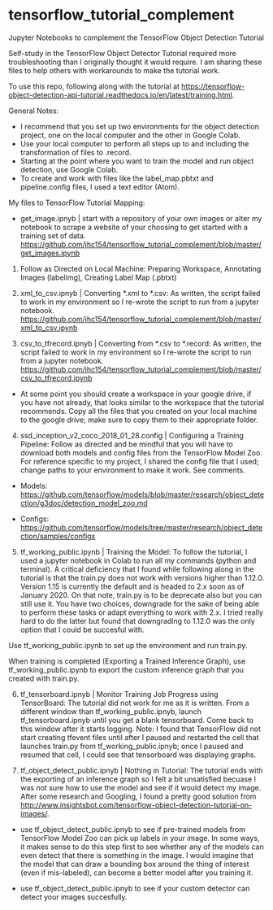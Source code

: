 # tensorflow_tutorial_complement
Jupyter Notebooks to complement the TensorFlow Object Detection Tutorial 

Self-study in the TensorFlow Object Detector Tutorial required more troubleshooting than I originally thought it would require. I am sharing these files to help others with workarounds to make the tutorial work. 

To use this repo, following along with the tutorial at https://tensorflow-object-detection-api-tutorial.readthedocs.io/en/latest/training.html. 

General Notes:
- I recommend that you set up two environments for the object detection project, one on the local computer and the other in Google Colab. 
- Use your local computer to perform all steps up to and including the transformation of files to .record.
- Starting at the point where you want to train the model and run object detection, use Google Colab. 
- To create and work with files like the label_map.pbtxt and pipeline.config files, I used a text editor (Atom). 

My files to TensorFlow Tutorial Mapping:

- get_image.ipnyb | start with a repository of your own images or alter my notebook to scrape a website of your choosing to get started with a training set of data. https://github.com/jhc154/tensorflow_tutorial_complement/blob/master/get_images.ipynb

1. Follow as Directed on Local Machine: Preparing Workspace, Annotating Images (labelimg), Creating Label Map (.pbtxt)

2. xml_to_csv.ipnyb | Converting *.xml to *.csv: As written, the script failed to work in my environment so I re-wrote the script to run from a jupyter notebook. https://github.com/jhc154/tensorflow_tutorial_complement/blob/master/xml_to_csv.ipynb

3. csv_to_tfrecord.ipnyb | Converting from *.csv to *.record: As written, the script failed to work in my environment so I re-wrote the script to run from a jupyter notebook. https://github.com/jhc154/tensorflow_tutorial_complement/blob/master/csv_to_tfrecord.ipynb

- At some point you should create a workspace in your google drive, if you have not already, that looks similar to the workspace that the tutorial recommends. Copy all the files that you created on your local machine to the google drive; make sure to copy them to their appropriate folder. 

4. ssd_inception_v2_coco_2018_01_28.config | Configuring a Training Pipeline: Follow as directed and be mindful that you will have to download both models and config files from the TensorFlow Model Zoo. For reference specific to my project, I shared the config file that I used; change paths to your environment to make it work. See comments. 

- Models: https://github.com/tensorflow/models/blob/master/research/object_detection/g3doc/detection_model_zoo.md

- Configs: https://github.com/tensorflow/models/tree/master/research/object_detection/samples/configs

5. tf_working_public.ipynb | Training the Model: To follow the tutorial, I used a jupyter notebook in Colab to run all my commands (python and terminal). A critical deficiency that I found while following along in the tutorial is that the train.py does not work with versions higher than 1.12.0. Version 1.15 is currently the default and is headed to 2.x soon as of January 2020. On that note, train.py is to be deprecate also but you can still use it. You have two choices, downgrade for the sake of being able to perform these tasks or adapt everything to work with 2.x. I tried really hard to do the latter but found that downgrading to 1.12.0 was the only option that I could be succesful with. 

Use tf_working_public.ipynb to set up the environment and run train.py.

When training is completed (Exporting a Trained Inference Graph), use tf_working_public.ipynb to export the custom inference graph that you created with train.py.

6. tf_tensorboard.ipnyb | Monitor Training Job Progress using TensorBoard: The tutorial did not work for me as it is written. From a different window than tf_working_public.ipnyb, launch tf_tensorboard.ipnyb until you get a blank tensorboard. Come back to this window after it starts logging. Note: I found that TensorFlow did not start creating tfevent files until after I paused and restarted the cell that launches train.py from tf_working_public.ipnyb; once I paused and resumed that cell, I could see that tensorboard was displaying graphs. 


7. tf_object_detect_public.ipnyb | Nothing in Tutorial: The tutorial ends with the exporting of an inference graph so I felt a bit unsatisfied becuase I was not sure how to use the model and see if it would detect my image.  After some research and Googling, I found a pretty good solution from http://www.insightsbot.com/tensorflow-object-detection-tutorial-on-images/. 

- use tf_object_detect_public.ipnyb to see if pre-trained models from TensorFlow Model Zoo can pick up labels in your image. In some ways, it makes sense to do this step first to see whether any of the models can even detect that there is something in the image. I would imagine that the model that can draw a bounding box around the thing of interest (even if mis-labeled), can become a better model after you training it.  

- use tf_object_detect_public.ipnyb to see if your custom detector can detect your images succesfully. 






